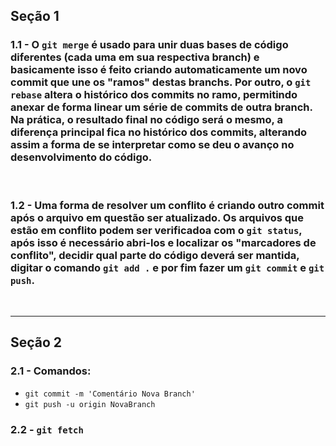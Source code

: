 ## Seção 1  

### 1.1 - O `git merge` é usado para unir duas bases de código diferentes (cada uma em sua respectiva branch) e basicamente isso é feito criando automaticamente um novo commit que une os "ramos" destas branchs. Por outro, o `git rebase` altera o histórico dos commits no ramo, permitindo anexar de forma linear um série de commits de outra branch. Na prática, o resultado final no código será o mesmo, a diferença principal fica no histórico dos commits, alterando assim a forma de se interpretar como se deu o avanço no desenvolvimento do código.  
<br>

### 1.2 - Uma forma de resolver um conflito é criando outro commit após o arquivo em questão ser atualizado. Os arquivos que estão em conflito podem ser verificadoa com o `git status`, após isso é necessário abri-los e localizar os "marcadores de conflito", decidir qual parte do código deverá ser mantida, digitar o comando `git add .` e por fim fazer um `git commit` e `git push`.


<br>   

---

## Seção 2

### 2.1 - Comandos:
- `git commit -m 'Comentário Nova Branch'`
- `git push -u origin NovaBranch`



### 2.2 - `git fetch`